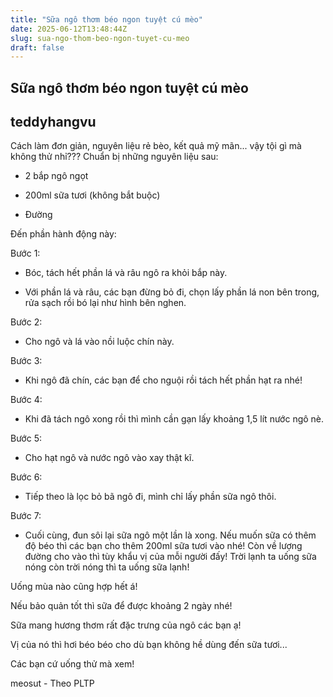 ```yaml
---
title: "Sữa ngô thơm béo ngon tuyệt cú mèo"
date: 2025-06-12T13:48:44Z
slug: sua-ngo-thom-beo-ngon-tuyet-cu-meo
draft: false
---
```


## Sữa ngô thơm béo ngon tuyệt cú mèo

## teddyhangvu

Cách làm đơn giản, nguyên liệu rẻ bèo, kết quả mỹ mãn... vậy tội gì mà không thử nhỉ??? Chuẩn bị những nguyên liệu sau:
 
 

   
 
 
- 2 bắp ngô ngọt
 
- 200ml sữa tươi (không bắt buộc)
 
- Đường
 
 
Đến phần hành động này: 
 
 


 
Bước 1:
 
- Bóc, tách hết phần lá và râu ngô ra khỏi bắp này.


 
 
- Với phần lá và râu, các bạn đừng bỏ đi, chọn lấy phần lá non bên trong, rửa sạch rồi bó lại như hình bên nghen.


 
 
Bước 2:
 
- Cho ngô và lá vào nồi luộc chín này.


 
 
Bước 3:
 
- Khi ngô đã chín, các bạn để cho nguội rồi tách hết phần hạt ra nhé!


 
 
Bước 4:
 
- Khi đã tách ngô xong rồi thì mình cần gạn lấy khoảng 1,5 lít nước ngô nè.


 
 
Bước 5:
 
- Cho hạt ngô và nước ngô vào xay thật kĩ.


 
 
Bước 6:
 
- Tiếp theo là lọc bỏ bã ngô đi, mình chỉ lấy phần sữa ngô thôi.


 
Bước 7:
 
- Cuối cùng, đun sôi lại sữa ngô một lần là xong. Nếu muốn sữa có thêm độ béo thì các bạn cho thêm 200ml sữa tươi vào nhé! Còn về lượng đường cho vào thì tùy khẩu vị của mỗi người đấy!
Trời lạnh ta uống sữa nóng còn trời nóng thì ta uống sữa lạnh! 
 
 

Uống mùa nào cũng hợp hết á! 
 
 

Nếu bảo quản tốt thì sữa để được khoảng 2 ngày nhé! 
 
 

Sữa mang hương thơm rất đặc trưng của ngô các bạn ạ! 
 
 

Vị của nó thì hơi béo béo cho dù bạn không hề dùng đến sữa tươi... 
 
 

Các bạn cứ uống thử mà xem! 
 
 

meosut - Theo PLTP